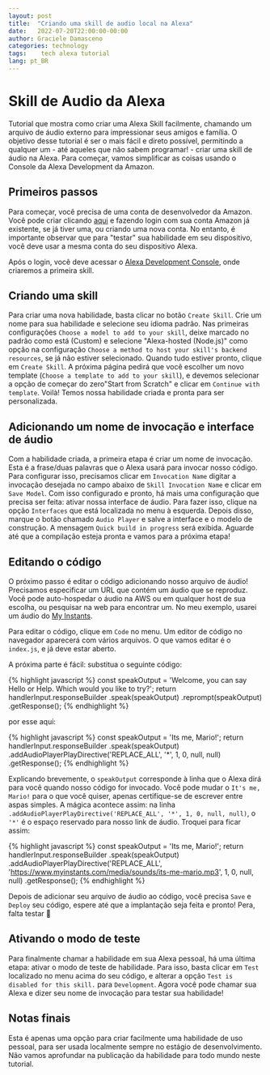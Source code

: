 ```yaml
---
layout: post
title:  "Criando uma skill de audio local na Alexa"
date:   2022-07-20T22:00:00-00:00
author: Graciele Damasceno
categories: technology
tags:    tech alexa tutorial
lang: pt_BR
---
```


# Skill de Audio da Alexa

Tutorial que mostra como criar uma Alexa Skill facilmente, chamando um arquivo de áudio externo para impressionar seus amigos e família.
O objetivo desse tutorial é ser o mais fácil e direto possível, permitindo a qualquer um - até aqueles que não sabem programar! - criar uma skill de áudio na Alexa. 
Para começar, vamos simplificar as coisas usando o Console da Alexa Development da Amazon.

## Primeiros passos

Para começar, você precisa de uma conta de desenvolvedor da Amazon. Você pode criar clicando [aqui][thislink] e fazendo login com sua conta Amazon já existente, se já tiver uma, ou criando uma nova conta. No entanto, é importante observar que para "testar" sua habilidade em seu dispositivo, você deve usar a mesma conta do seu dispositivo Alexa.

Após o login, você deve acessar o [Alexa Development Console][devconsole], onde criaremos a primeira skill.

## Criando uma skill

Para criar uma nova habilidade, basta clicar no botão `Create Skill`. Crie um nome para sua habilidade e selecione seu idioma padrão.
Nas primeiras configurações `Choose a model to add to your skill`, deixe marcado no padrão como está (Custom) e selecione  "Alexa-hosted (Node.js)" como opção na configuração `Choose a method to host your skill's backend resources`, se já não estiver selecionado.
Quando tudo estiver pronto, clique em  `Create Skill`. A próxima página pedirá que você escolher um novo template (`Choose a template to add to your skill`), e devemos selecionar a opção de começar do zero"Start from Scratch" e clicar em `Continue with template`. Voilà! Temos nossa habilidade criada e pronta para ser personalizada.

## Adicionando um nome de invocação e interface de áudio

Com a habilidade criada, a primeira etapa é criar um nome de invocação. Esta é a frase/duas palavras que o Alexa usará para invocar nosso código. Para configurar isso, precisamos clicar em `Invocation Name`  digitar a invocação desejada no campo abaixo de `Skill Invocation Name` e clicar em `Save Model`. Com isso configurado e pronto, há mais uma configuração que precisa ser feita: ativar nossa interface de áudio. Para fazer isso, clique na opção `Interfaces` que está localizada no menu à esquerda. Depois disso, marque o botão chamado `Audio Player` e salve a interface e o modelo de construção.
A mensagem `Quick build in progress` será exibida. Aguarde até que a compilação esteja pronta e vamos para a próxima etapa!

## Editando o código

O próximo passo é editar o código adicionando nosso arquivo de áudio! Precisamos especificar um URL que contém um áudio que se reproduz. Você pode auto-hospedar o áudio na AWS ou em qualquer host de sua escolha, ou pesquisar na web para encontrar um. No meu exemplo, usarei um áudio do [My Instants][instants].

Para editar o código, clique em `Code` no menu. Um editor de código no navegador aparecerá com vários arquivos. O que vamos editar é o `index.js`, e já deve estar aberto.

A próxima parte é fácil: substitua o seguinte código:

{% highlight javascript %}
const speakOutput = 'Welcome, you can say Hello or Help. Which would you like to try?';
    return handlerInput.responseBuilder
        .speak(speakOutput)
        .reprompt(speakOutput)
        .getResponse();
{% endhighlight %}

por esse aqui:

{% highlight javascript %}
const speakOutput = 'Its me, Mario!';
    return handlerInput.responseBuilder
        .speak(speakOutput)
        .addAudioPlayerPlayDirective('REPLACE_ALL', '*', 1, 0, null, null)
        .getResponse();
{% endhighlight %}

Explicando brevemente, o `speakOutput` corresponde à linha que o Alexa dirá para você quando nosso código for invocado. Você pode mudar o `It's me, Mario!` para o que você quiser, apenas certifique-se de escrever entre aspas simples.
A mágica acontece assim: na linha  `.addAudioPlayerPlayDirective('REPLACE_ALL', '*', 1, 0, null, null)`, o `'*'` é o espaço reservado para nosso link de áudio. Troquei para ficar assim:

{% highlight javascript %}
const speakOutput = 'Its me, Mario!';
    return handlerInput.responseBuilder
        .speak(speakOutput)
        .addAudioPlayerPlayDirective('REPLACE_ALL', 
            'https://www.myinstants.com/media/sounds/its-me-mario.mp3', 1, 0, null, null)
        .getResponse();
{% endhighlight %}

Depois de adicionar seu arquivo de áudio ao código, você precisa `Save` e `Deploy` seu código, espere até que a implantação seja feita e pronto! Pera, falta testar 🤔

## Ativando o modo de teste

Para finalmente chamar a habilidade em sua Alexa pessoal, há uma última etapa: ativar o modo de teste de habilidade. Para isso, basta clicar em  `Test` localizado no menu acima do seu código, e alterar a opção `Test is disabled for this skill.` para `Development`. Agora você pode chamar sua Alexa e dizer seu nome de invocação para testar sua habilidade!

## Notas finais

Esta é apenas uma opção para criar facilmente uma habilidade de uso pessoal, para ser usada localmente sempre no estágio de desenvolvimento. Não vamos aprofundar na publicação da habilidade para todo mundo neste tutorial.

[thislink]: https://developer.amazon.com/
[devconsole]: https://developer.amazon.com/alexa/console/ask
[instants]: https://www.myinstants.com